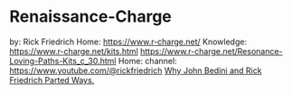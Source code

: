 # Renaissance-Charge
by: Rick Friedrich Home: https://www.r-charge.net/ Knowledge: https://www.r-charge.net/kits.html https://www.r-charge.net/Resonance-Loving-Paths-Kits_c_30.html Home: channel: https://www.youtube.com/@rickfriedrich [Why John Bedini and Rick Friedrich Parted Ways.](https://youtu.be/1DJ-QH3h-xo)
